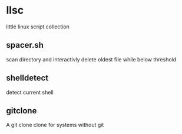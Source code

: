 # llsc
little linux script collection

## spacer.sh
scan directory and interactivly delete oldest file while below threshold

## shelldetect
detect current shell

## gitclone
A git clone clone for systems without git
